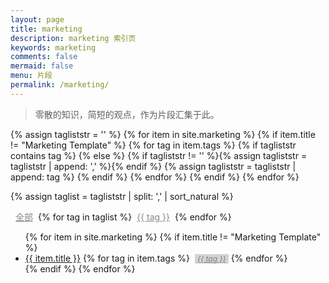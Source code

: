 ```yaml
---
layout: page
title: marketing
description: marketing 索引页
keywords: marketing
comments: false
mermaid: false
menu: 片段
permalink: /marketing/
---
```


> 零散的知识，简短的观点，作为片段汇集于此。

{% assign tagliststr = '' %}
{% for item in site.marketing %}
{% if item.title != "Marketing Template" %}
  {% for tag in item.tags %}
    {% if tagliststr contains tag %}
    {% else %}
      {% if tagliststr != '' %}{% assign tagliststr = tagliststr | append: ',' %}{% endif %}
      {% assign tagliststr = tagliststr | append: tag %}
    {% endif %}
  {% endfor %}
{% endif %}
{% endfor %}

{% assign taglist = tagliststr | split: ',' | sort_natural %}

<a href="{{ site.url }}/marketing/" style="color:#888;display:inline-block;margin:0 8px;">全部</a>{% for tag in taglist %}<a href="{{ site.url }}/marketing/?tag={{ tag }}" style="color:#888;display:inline-block;margin:0 8px;">{{ tag }}</a>{% endfor %}

<ul class="listing">
{% for item in site.marketing %}
{% if item.title != "Marketing Template" %}
<li class="listing-item" tags="{% for tag in item.tags %}{{ tag }} {% endfor %}">
  <a href="{{ site.url }}{{ item.url }}">{{ item.title }}</a>
  {% for tag in item.tags %}
  <a style="font-size:12px;color:gray;font-style:italic;display:inline-block;margin:0 0 0 4px;padding:0 4px;background-color:lightgray;" href="{{ site.url }}/marketing/?tag={{ tag }}" title="{{ tag }}">{{ tag }}</a>
  {% endfor %}
</li>
{% endif %}
{% endfor %}
</ul>

<script>
jQuery(function() {
    function getUrlParam(name) {
        var reg = new RegExp("(^|&)" + name + "=([^&]*)(&|$)");
        var r = window.location.search.substr(1).match(reg);
        if (r != null) return r[2]; return null;
    }

    var tag = getUrlParam('tag');
    if (tag == undefined || tag === '') {
        return;
    }

    $(".listing-item").each(function() {
        if ($(this).attr('tags').indexOf(tag) < 0) {
            $(this).css('display', 'none');
        }
    });

});
</script>
